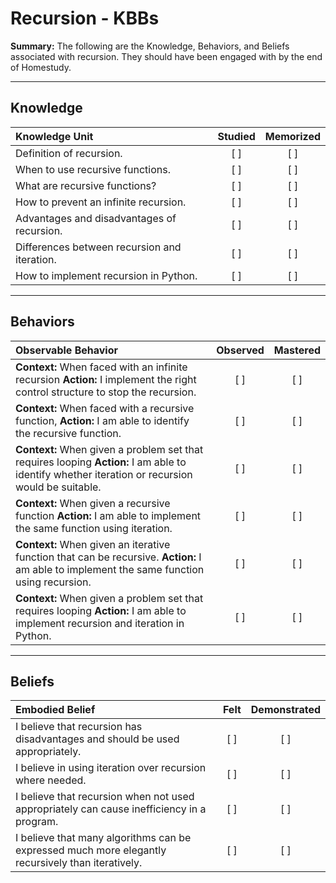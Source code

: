 # Recursion - KBBs
**Summary:** The following are the Knowledge, Behaviors, and Beliefs associated with recursion. They should have been engaged with by the end of Homestudy.


----------


## **Knowledge**


| Knowledge Unit   |      Studied      | Memorized |
|:-------------|:------------------:|:--------:|
| Definition of recursion. | [ ] | [ ]  |
| When to use recursive functions. | [ ] | [ ]  |
| What are recursive functions? | [ ] | [ ]  |
| How to prevent an infinite recursion.    | [ ] | [ ]  |
| Advantages and disadvantages of recursion.     | [ ] | [ ]  |
| Differences between recursion and iteration.     | [ ] | [ ]  |
| How to implement recursion in Python.     | [ ] | [ ]  |



----------


## **Behaviors**


| Observable Behavior   |      Observed      | Mastered |
|:-------------|:------------------:|:--------:|
| **Context:** When faced with an infinite recursion **Action:** I implement the right control structure to stop the recursion. | [ ] | [ ]  |
| **Context:** When faced with a recursive function, **Action:** I am able to identify the recursive function. |   [ ]   |   [ ]  |
| **Context:** When given a problem set that requires looping **Action:** I am able to identify whether iteration or recursion would be suitable. |   [ ]   |   [ ]  |
| **Context:** When given a recursive function **Action:** I am able to implement the same function using iteration. |   [ ]   |   [ ]  |
| **Context:** When given an iterative function that can be recursive. **Action:** I am able to implement the same function using recursion. |   [ ]   |   [ ]  |
| **Context:** When given a problem set that requires looping **Action:** I am able to implement recursion and iteration in Python. |   [ ]   |   [ ]  |


----------


## **Beliefs**


| Embodied Belief   |      Felt      | Demonstrated |
|:-------------|:------------------:|:--------:|
| I believe that recursion has disadvantages and should be used appropriately. | [ ] | [ ]  |
| I believe in using iteration over recursion where needed. | [ ] | [ ]  |
| I believe that recursion when not used appropriately can cause inefficiency in a program. | [ ] | [ ]  |
| I believe that many algorithms can be expressed much more elegantly recursively than iteratively. | [ ] | [ ]  |


